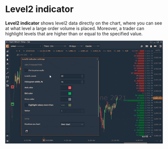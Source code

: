 # Level2 indicator

**Level2 indicator** shows level2 data directly on the chart, where you can see at what level a large order volume is placed. Moreover, a trader can highlight levels that are higher than or equal to the specified value.

![](../../../../.gitbook/assets/level2-indicator.gif)
